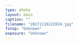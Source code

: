 ```yaml
---
type: photo
layout: main
caption: ""
filename: "20171116222024.jpg"
fstop: "Unknown"
exposure: "Unknown"
---
```

